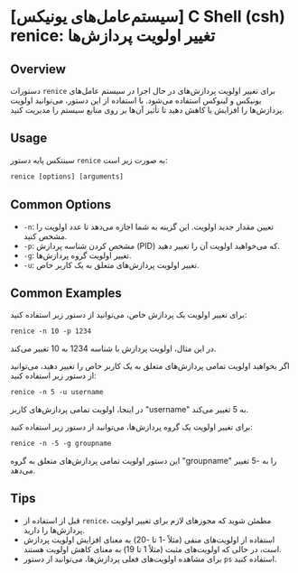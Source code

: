 # [سیستم‌عامل‌های یونیکس] C Shell (csh) renice: تغییر اولویت پردازش‌ها

## Overview
دستورات `renice` برای تغییر اولویت پردازش‌های در حال اجرا در سیستم عامل‌های یونیکس و لینوکس استفاده می‌شود. با استفاده از این دستور، می‌توانید اولویت پردازش‌ها را افزایش یا کاهش دهید تا تأثیر آن‌ها بر روی منابع سیستم را مدیریت کنید.

## Usage
سینتکس پایه دستور `renice` به صورت زیر است:

```csh
renice [options] [arguments]
```

## Common Options
- `-n`: تعیین مقدار جدید اولویت. این گزینه به شما اجازه می‌دهد تا عدد اولویت را مشخص کنید.
- `-p`: مشخص کردن شناسه پردازش (PID) که می‌خواهید اولویت آن را تغییر دهید.
- `-g`: تغییر اولویت گروه پردازش‌ها.
- `-u`: تغییر اولویت پردازش‌های متعلق به یک کاربر خاص.

## Common Examples
برای تغییر اولویت یک پردازش خاص، می‌توانید از دستور زیر استفاده کنید:

```csh
renice -n 10 -p 1234
```
در این مثال، اولویت پردازش با شناسه 1234 به 10 تغییر می‌کند.

اگر بخواهید اولویت تمامی پردازش‌های متعلق به یک کاربر خاص را تغییر دهید، می‌توانید از دستور زیر استفاده کنید:

```csh
renice -n 5 -u username
```
در اینجا، اولویت تمامی پردازش‌های کاربر "username" به 5 تغییر می‌کند.

برای تغییر اولویت یک گروه پردازش‌ها، می‌توانید از دستور زیر استفاده کنید:

```csh
renice -n -5 -g groupname
```
این دستور اولویت تمامی پردازش‌های متعلق به گروه "groupname" را به -5 تغییر می‌دهد.

## Tips
- قبل از استفاده از `renice`، مطمئن شوید که مجوزهای لازم برای تغییر اولویت پردازش‌ها را دارید.
- استفاده از اولویت‌های منفی (مثلاً -1 تا -20) به معنای افزایش اولویت پردازش است، در حالی که اولویت‌های مثبت (مثلاً 1 تا 19) به معنای کاهش اولویت هستند.
- برای مشاهده اولویت‌های فعلی پردازش‌ها، می‌توانید از دستور `ps` استفاده کنید.